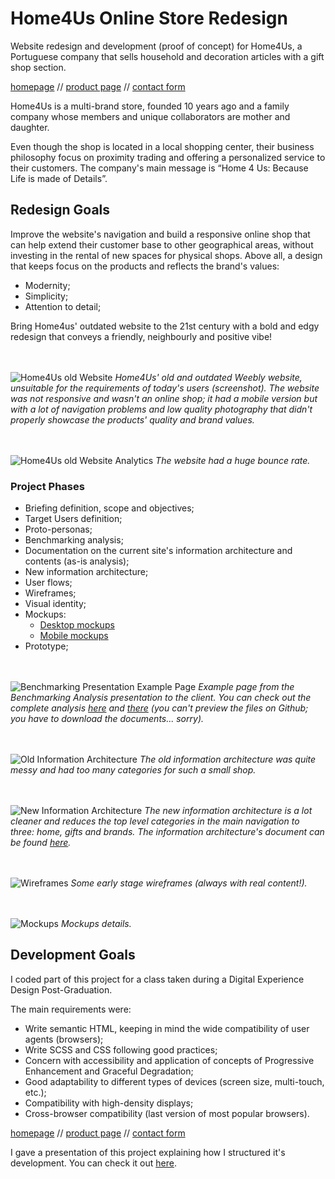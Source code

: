 # Home4Us Online Store Redesign

Website redesign and development (proof of concept) for Home4Us, a Portuguese company that sells household and decoration articles with a gift shop section.

[homepage](https://filipago.github.io/home-4-us/)  //  [product page](https://filipago.github.io/home-4-us/produto.html)  //  [contact form](https://filipago.github.io/home-4-us/contactos.html)

Home4Us is a multi-brand store, founded 10 years ago and a family company whose members and unique collaborators are mother and daughter.

Even though the shop is located in a local shopping center, their business philosophy focus on proximity trading and offering a personalized service to their customers. The company's main message is
“Home 4 Us: Because Life is made of
Details”.

## Redesign Goals

Improve the website's navigation and build a responsive online shop that can help extend their customer base to other geographical areas, without investing in the rental of new spaces for physical shops. Above all, a design that keeps focus on the products and reflects the brand's values:

* Modernity;
* Simplicity;
* Attention to detail;

Bring Home4us' outdated website to the 21st century with a bold and edgy redesign that conveys a friendly, neighbourly and positive vibe!

<br></br>
![Home4Us old Website](_images_readme/home4us_old.jpg)
*Home4Us' old and outdated Weebly website, unsuitable for
the requirements of today's users (screenshot). The website was not responsive and wasn't an online shop; it had a
mobile version but with a lot of navigation problems and low quality photography that didn't properly showcase the products' quality and brand values.*

<br></br>
![Home4Us old Website Analytics](_images_readme/analytics_home4us_geral.jpg)
*The website had a huge bounce rate.*

### Project Phases

* Briefing definition, scope and objectives;
* Target Users definition;
* Proto-personas;
* Benchmarking analysis;
* Documentation on the current site's information architecture and contents (as-is analysis);
* New information architecture;
* User flows;
* Wireframes;
* Visual identity;
* Mockups:
  * [Desktop mockups](https://invis.io/67A1EI19M)
  * [Mobile mockups](http://invis.io/B7A1X102H)
* Prototype;

<br></br>
![Benchmarking Presentation Example Page](_images_readme/benchmarking_example.jpg)
*Example page from the Benchmarking Analysis presentation to the client. You can check out the complete analysis [here](_docs_readme/benchmarking_structure.xlsx "Websites' Structure Benchmarking Analysis") and [there](_docs_readme/benchmarking_strong-and-weak.pdf "Websites' Strengths and Weaknesses Benchmarking Analysis") (you can't preview the files on Github; you have to download the documents... sorry).*

<br></br>
![Old Information Architecture](_images_readme/info_arch_old.jpg)
*The old information architecture was quite messy and had too many categories for such a small shop.*

<br></br>
![New Information Architecture](_images_readme/sitemap_new.jpg)
*The new information architecture is a lot cleaner and reduces the top level categories in the main navigation to three: home, gifts and brands. The information architecture's document can be found [here](_docs_readme/sitemap_home4us.xlsx "Website's Information Architecture").*

<br></br>
![Wireframes](_images_readme/wireframes.jpg)
*Some early stage wireframes (always with real content!).*

<br></br>
![Mockups](_images_readme/mockups.jpg)
*Mockups details.*

## Development Goals

I coded part of this project for a class taken during a Digital Experience Design Post-Graduation.

The main requirements were:

* Write semantic HTML, keeping in mind the wide compatibility of user agents
(browsers);
* Write SCSS and CSS following good practices;
* Concern with accessibility and application of concepts of Progressive Enhancement and
Graceful Degradation;
* Good adaptability to different types of devices (screen size, multi-touch, etc.);
* Compatibility with high-density displays;
* Cross-browser compatibility (last version of most popular browsers).

[homepage](https://filipago.github.io/home-4-us/)  //  [product page](https://filipago.github.io/home-4-us/produto.html)  //  [contact form](https://filipago.github.io/home-4-us/contactos.html)

I gave a presentation of this project explaining how I structured it's development. You can check it out [here](_docs_readme/apresentacao_ltd.key "Home4Us Keynote Presentation").
